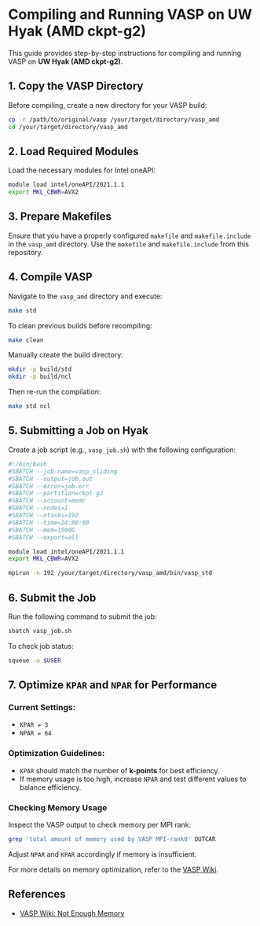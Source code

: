 # Compiling and Running VASP on UW Hyak (AMD ckpt-g2)

This guide provides step-by-step instructions for compiling and running VASP on **UW Hyak (AMD ckpt-g2)**.

## 1. Copy the VASP Directory

Before compiling, create a new directory for your VASP build:

```bash
cp -r /path/to/original/vasp /your/target/directory/vasp_amd
cd /your/target/directory/vasp_amd
```

## 2. Load Required Modules

Load the necessary modules for Intel oneAPI:

```bash
module load intel/oneAPI/2021.1.1
export MKL_CBWR=AVX2
```

## 3. Prepare Makefiles
Ensure that you have a properly configured `makefile` and `makefile.include` in the `vasp_amd` directory. Use the `makefile` and `makefile.include` from this repository.

## 4. Compile VASP

Navigate to the `vasp_amd` directory and execute:

```bash
make std
```

To clean previous builds before recompiling:

```bash
make clean
```

Manually create the build directory:

```bash
mkdir -p build/std
mkdir -p build/ncl
```

Then re-run the compilation:

```bash
make std ncl
```

## 5. Submitting a Job on Hyak

Create a job script (e.g., `vasp_job.sh`) with the following configuration:

```bash
#!/bin/bash
#SBATCH --job-name=vasp_sliding
#SBATCH --output=job.out
#SBATCH --error=job.err
#SBATCH --partition=ckpt-g2
#SBATCH --account=memc
#SBATCH --nodes=1
#SBATCH --ntasks=192
#SBATCH --time=24:00:00
#SBATCH --mem=1500G
#SBATCH --export=all

module load intel/oneAPI/2021.1.1
export MKL_CBWR=AVX2

mpirun -n 192 /your/target/directory/vasp_amd/bin/vasp_std
```

## 6. Submit the Job

Run the following command to submit the job:

```bash
sbatch vasp_job.sh
```

To check job status:

```bash
squeue -u $USER
```

## 7. Optimize `KPAR` and `NPAR` for Performance

### Current Settings:
- `KPAR = 3`
- `NPAR = 64`

### Optimization Guidelines:
- `KPAR` should match the number of **k-points** for best efficiency.
- If memory usage is too high, increase `NPAR` and test different values to balance efficiency.

### Checking Memory Usage
Inspect the VASP output to check memory per MPI rank:

```bash
grep 'total amount of memory used by VASP MPI-rank0' OUTCAR
```

Adjust `NPAR` and `KPAR` accordingly if memory is insufficient.

For more details on memory optimization, refer to the [VASP Wiki](https://www.vasp.at/wiki/index.php/Not_enough_memory).

## References

- [VASP Wiki: Not Enough Memory](https://www.vasp.at/wiki/index.php/Not_enough_memory)
